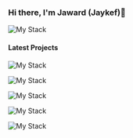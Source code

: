 ### Hi there, I'm Jaward (Jaykef)👋

![My Stack](https://github.com/Jaykef/iBiteApp/blob/main/static/img/Image%202022-4-3%20at%202.11%20PM%202.JPG)

#### Latest Projects
![My Stack](https://github.com/Jaykef/iBiteApp/blob/main/static/img/3%202.PNG)

![My Stack](https://github.com/Jaykef/iBiteApp/blob/main/static/img/4.PNG)

![My Stack](https://github.com/Jaykef/iBiteApp/blob/main/static/img/5%202.PNG)

![My Stack](https://github.com/Jaykef/iBiteApp/blob/main/static/img/6.PNG)

![My Stack](https://github.com/Jaykef/iBiteApp/blob/main/static/img/7%202.PNG)

<!--
**Jaykef/Jaykef** is a ✨ _special_ ✨ repository because its `README.md` (this file) appears on your GitHub profile.

Here are some ideas to get you started:

- 🔭 I’m currently working on ...
- 🌱 I’m currently learning ...
- 👯 I’m looking to collaborate on ...
- 🤔 I’m looking for help with ...
- 💬 Ask me about ...
- 📫 How to reach me: ...
- 😄 Pronouns: ...
- ⚡ Fun fact: ...
-->
